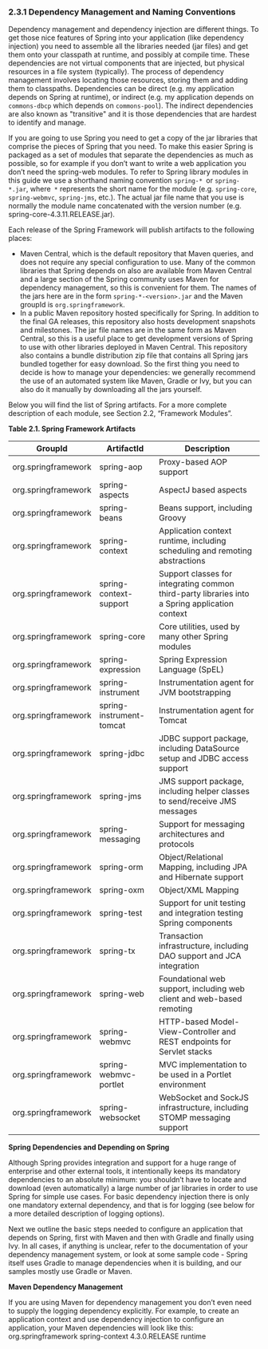 ### 2.3.1 Dependency Management and Naming Conventions

Dependency management and dependency injection are different things. To get those nice features of Spring into your application (like dependency injection) you need to assemble all the libraries needed (jar files) and get them onto your classpath at runtime, and possibly at compile time. These dependencies are not virtual components that are injected, but physical resources in a file system (typically). The process of dependency management involves locating those resources, storing them and adding them to classpaths. Dependencies can be direct (e.g. my application depends on Spring at runtime), or indirect (e.g. my application depends on `commons-dbcp` which depends on `commons-pool`). The indirect dependencies are also known as "transitive" and it is those dependencies that are hardest to identify and manage.

If you are going to use Spring you need to get a copy of the jar libraries that comprise the pieces of Spring that you need. To make this easier Spring is packaged as a set of modules that separate the dependencies as much as possible, so for example if you don’t want to write a web application you don’t need the spring-web modules. To refer to Spring library modules in this guide we use a shorthand naming convention `spring-* `or `spring-*.jar`, where` *` represents the short name for the module (e.g. `spring-core`, `spring-webmvc`, `spring-jms`, etc.). The actual jar file name that you use is normally the module name concatenated with the version number (e.g. spring-core-4.3.11.RELEASE.jar).

Each release of the Spring Framework will publish artifacts to the following places:

* Maven Central, which is the default repository that Maven queries, and does not require any special configuration to use. Many of the common libraries that Spring depends on also are available from Maven Central and a large section of the Spring community uses Maven for dependency management, so this is convenient for them. The names of the jars here are in the form `spring-*-<version>.jar` and the Maven groupId is `org.springframework`.
* In a public Maven repository hosted specifically for Spring. In addition to the final GA releases, this repository also hosts development snapshots and milestones. The jar file names are in the same form as Maven Central, so this is a useful place to get development versions of Spring to use with other libraries deployed in Maven Central. This repository also contains a bundle distribution zip file that contains all Spring jars bundled together for easy download.
So the first thing you need to decide is how to manage your dependencies: we generally recommend the use of an automated system like Maven, Gradle or Ivy, but you can also do it manually by downloading all the jars yourself.

Below you will find the list of Spring artifacts. For a more complete description of each module, see Section 2.2, “Framework Modules”.

**Table 2.1. Spring Framework Artifacts**


GroupId	|ArtifactId|Description
----|------|----
org.springframework|spring-aop|Proxy-based AOP support
org.springframework|spring-aspects|AspectJ based aspects
org.springframework|spring-beans|Beans support, including Groovy
org.springframework|spring-context|Application context runtime, including scheduling and remoting abstractions
org.springframework|spring-context-support|Support classes for integrating common third-party libraries into a Spring application context
org.springframework|spring-core|Core utilities, used by many other Spring modules
org.springframework|spring-expression|Spring Expression Language (SpEL)
org.springframework|spring-instrument|Instrumentation agent for JVM bootstrapping
org.springframework|spring-instrument-tomcat|Instrumentation agent for Tomcat
org.springframework|spring-jdbc|JDBC support package, including DataSource setup and JDBC access support
org.springframework|spring-jms|JMS support package, including helper classes to send/receive JMS messages
org.springframework|spring-messaging|Support for messaging architectures and protocols
org.springframework|spring-orm|Object/Relational Mapping, including JPA and Hibernate support
org.springframework|spring-oxm|Object/XML Mapping
org.springframework|spring-test|Support for unit testing and integration testing Spring components
org.springframework|spring-tx|Transaction infrastructure, including DAO support and JCA integration
org.springframework|spring-web|Foundational web support, including web client and web-based remoting
org.springframework|spring-webmvc|HTTP-based Model-View-Controller and REST endpoints for Servlet stacks
org.springframework|spring-webmvc-portlet|MVC implementation to be used in a Portlet environment
org.springframework|spring-websocket|WebSocket and SockJS infrastructure, including STOMP messaging support

**Spring Dependencies and Depending on Spring**

Although Spring provides integration and support for a huge range of enterprise and other external tools, it intentionally keeps its mandatory dependencies to an absolute minimum: you shouldn’t have to locate and download (even automatically) a large number of jar libraries in order to use Spring for simple use cases. For basic dependency injection there is only one mandatory external dependency, and that is for logging (see below for a more detailed description of logging options).

Next we outline the basic steps needed to configure an application that depends on Spring, first with Maven and then with Gradle and finally using Ivy. In all cases, if anything is unclear, refer to the documentation of your dependency management system, or look at some sample code - Spring itself uses Gradle to manage dependencies when it is building, and our samples mostly use Gradle or Maven.

**Maven Dependency Management**

If you are using Maven for dependency management you don’t even need to supply the logging dependency explicitly. For example, to create an application context and use dependency injection to configure an application, your Maven dependencies will look like this:
	<dependencies>
	    <dependency>
	        <groupId>org.springframework</groupId>
	        <artifactId>spring-context</artifactId>
	        <version>4.3.0.RELEASE</version>
	        <scope>runtime</scope>
	    </dependency>
	</dependencies>
